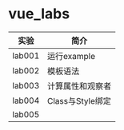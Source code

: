 # vue_labs

|实验|简介|
|---|---|
|lab001|运行example|
|lab002|模板语法|
|lab003|计算属性和观察者|
|lab004|Class与Style绑定|
|lab005||